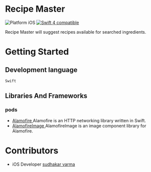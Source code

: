 # Recipe Master

<img src="https://img.shields.io/badge/platform-iOS-blue.svg?style=flat" alt="Platform iOS" /> <a href="https://developer.apple.com/swift"><img src="https://img.shields.io/badge/swift5-compatible-4BC51D.svg?style=flat" alt="Swift 4 compatible" /></a>

Recipe Master will suggest recipes available for searched ingredients.

# Getting Started

## Development language

``` Swift ```

## Libraries And Frameworks
### pods
* [Alamofire ](https://github.com/Alamofire/Alamofire) Alamofire is an HTTP networking library written in Swift.
* [AlamofireImage ](https://github.com/Alamofire/AlamofireImage) AlamofireImage is an image component library for Alamofire.

# Contributors
* iOS Developer [sudhakar varma](https://github.com/sudhakar-varma)
